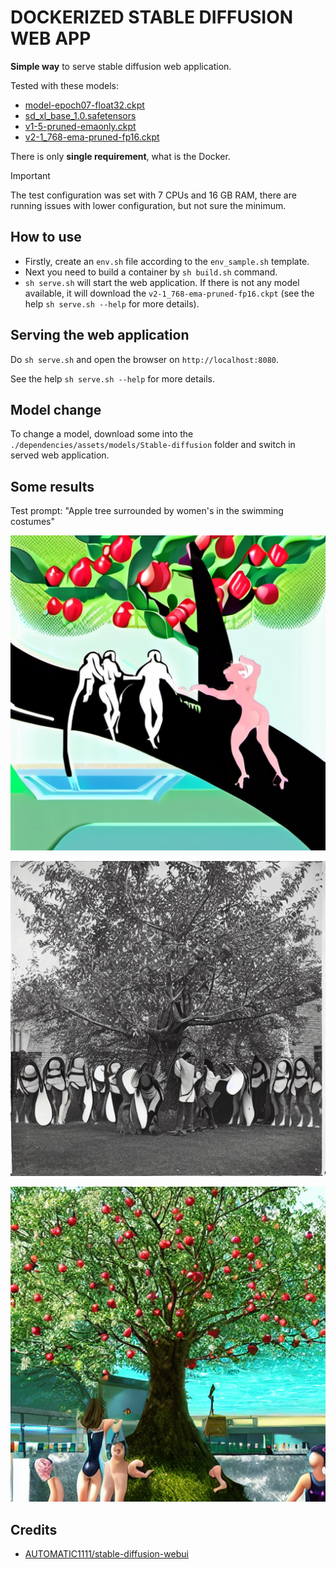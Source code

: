 # DOCKERIZED STABLE DIFFUSION WEB APP

**Simple way** to serve stable diffusion web application.

Tested with these models:

- [model-epoch07-float32.ckpt](https://huggingface.co/hakurei/waifu-diffusion-v1-3)
- [sd_xl_base_1.0.safetensors](https://huggingface.co/wangqyqq/sd_xl_base_1.0_inpainting_0.1.safetensors)
- [v1-5-pruned-emaonly.ckpt](https://huggingface.co/LarryAIDraw/v1-5-pruned-emaonly)
- [v2-1_768-ema-pruned-fp16.ckpt](https://huggingface.co/stabilityai/stable-diffusion-2-1)

There is only **single requirement**, what is the Docker.

> [!IMPORTANT]
> The test configuration was set with 7 CPUs and 16 GB RAM, there are running issues with lower configuration, but not sure the minimum.

## How to use

- Firstly, create an `env.sh` file according to the `env_sample.sh` template.
- Next you need to build a container by `sh build.sh` command.
- `sh serve.sh` will start the web application. If there is not any model available, it will download the `v2-1_768-ema-pruned-fp16.ckpt` (see the help `sh serve.sh --help` for more details).

## Serving the web application

Do `sh serve.sh` and open the browser on `http://localhost:8080`.

See the help `sh serve.sh --help` for more details.

## Model change

To change a model, download some into the `./dependencies/assets/models/Stable-diffusion` folder and switch in served web application.

## Some results

Test prompt: "Apple tree surrounded by women's in the swimming costumes"

![Generated image sample 3](./generated/00000-2687079802.png?raw=true "Image of the `sd_xl_base_1.0.safetensors`")

![Generated image sample 1](./generated/00000-561566944.png?raw=true "Image of the `v1-5-pruned-emaonly.ckpt`")

![Generated image sample 2](./generated/00000-2010975715.png?raw=true "Image of the `model-epoch07-float32.ckpt `")

## Credits

- [AUTOMATIC1111/stable-diffusion-webui](https://github.com/AUTOMATIC1111/stable-diffusion-webui.git)

